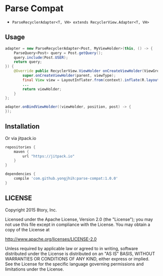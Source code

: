 # Parse Compat

* `ParseRecyclerAdapter<T, VH> extends RecyclerView.Adapter<T, VH>`

## Usage

```java
adapter = new ParseRecyclerAdapter<Post, MyViewHolder>(this, () -> {
    ParseQuery<Post> query = Post.getQuery();
    query.include(Post.USER);
    return query;
}) {
    @Override public RecyclerView.ViewHolder onCreateViewHolder(ViewGroup parent, int viewType) {
        super.onCreateViewHolder(parent, viewType);
        final View view = LayoutInflater.from(context).inflate(R.layout.item_view, parent, false);
        ...
        return viewHolder;
    }
};

adapter.onBindViewHolder((viewHolder, position, post) -> {
});
```

## Installation

Or via jitpack.io

```gradle
repositories {
    maven {
        url "https://jitpack.io"
    }
}

dependencies {
    compile 'com.github.yongjhih:parse-compat:1.0.0'
}
```

## LICENSE

Copyright 2015 8tory, Inc.

Licensed under the Apache License, Version 2.0 (the "License"); you may not use this file except in compliance with the License. You may obtain a copy of the License at

http://www.apache.org/licenses/LICENSE-2.0

Unless required by applicable law or agreed to in writing, software distributed under the License is distributed on an "AS IS" BASIS, WITHOUT WARRANTIES OR CONDITIONS OF ANY KIND, either express or implied. See the License for the specific language governing permissions and limitations under the License.
